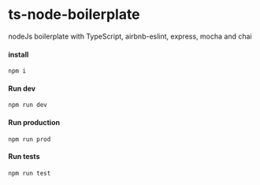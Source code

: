 # ts-node-boilerplate

nodeJs boilerplate with TypeScript, airbnb-eslint, express, mocha and chai

#### install
```npm i```
#### Run dev
```npm run dev```
#### Run production
```npm run prod```
#### Run tests
```npm run test```
